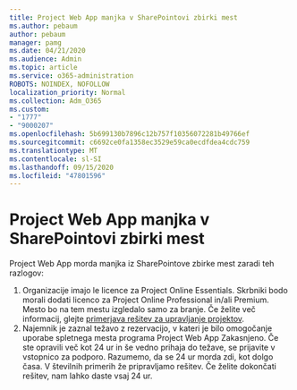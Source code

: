 ```yaml
---
title: Project Web App manjka v SharePointovi zbirki mest
ms.author: pebaum
author: pebaum
manager: pamg
ms.date: 04/21/2020
ms.audience: Admin
ms.topic: article
ms.service: o365-administration
ROBOTS: NOINDEX, NOFOLLOW
localization_priority: Normal
ms.collection: Adm_O365
ms.custom:
- "1777"
- "9000207"
ms.openlocfilehash: 5b699130b7896c12b757f10356072281b49766ef
ms.sourcegitcommit: c6692ce0fa1358ec3529e59ca0ecdfdea4cdc759
ms.translationtype: MT
ms.contentlocale: sl-SI
ms.lasthandoff: 09/15/2020
ms.locfileid: "47801596"
---
```

# <a name="project-web-app-is-missing-from-the-sharepoint-site-collection"></a>Project Web App manjka v SharePointovi zbirki mest

Project Web App morda manjka iz SharePointove zbirke mest zaradi teh razlogov:

1. Organizacije imajo le licence za Project Online Essentials. Skrbniki bodo morali dodati licenco za Project Online Professional in/ali Premium. Mesto bo na tem mestu izgledalo samo za branje. Če želite več informacij, glejte [primerjava rešitev za upravljanje projektov](https://products.office.com/project/compare-microsoft-project-management-software?tab=1).
2. Najemnik je zaznal težavo z rezervacijo, v kateri je bilo omogočanje uporabe spletnega mesta programa Project Web App Zakasnjeno. Če ste opravili več kot 24 ur in še vedno prihaja do težave, se prijavite v vstopnico za podporo. Razumemo, da se 24 ur morda zdi, kot dolgo časa. V številnih primerih že pripravljamo rešitev. Če želite dokončati rešitev, nam lahko daste vsaj 24 ur.
